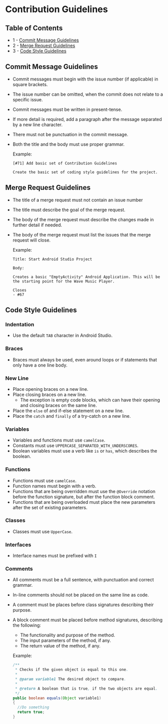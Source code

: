 # Contribution Guidelines

## Table of Contents

- 1 - [Commit Message Guidelines](CONTRIBUTING.md/#commit-message-guidelines)
- 2 - [Merge Request Guidelines](CONTRIBUTING.md/#merge-request-guidelines)
- 3 - [Code Style Guidelines](CONTRIBUTING.md/#code-style-guidelines)

## Commit Message Guidelines

- Commit messages must begin with the issue number (if applicable) in square brackets.

- The issue number can be omitted, when the commit does not relate to a specific issue.

- Commit messages must be written in present-tense.

- If more detail is required, add a paragraph after the message separated by a new line character.

- There must not be punctuation in the commit message.

- Both the title and the body must use proper grammar.

  Example:

  ```
  [#71] Add basic set of Contribution Guidelines
  
  Create the basic set of coding style guidelines for the project.
  ```

## Merge Request Guidelines

- The title of a merge request must not contain an issue number

- The title must describe the goal of the merge request.

- The body of the merge request must describe the changes made in further detail if needed.

- The body of the merge request must list the issues that the merge request will close.

  Example:

  ```
  Title: Start Android Studio Project
  
  Body:
  
  Creates a basic "EmptyActivity" Android Application. This will be the starting point for the Wave Music Player.
  
  Closes
  - #67
  ```

## Code Style Guidelines

### Indentation

- Use the default `TAB` character in Android Studio.

### Braces

- Braces must always be used, even around loops or if statements that only have a one line body.

### New Line

- Place opening braces on a new line.
- Place closing braces on a new line.
  - The exception is empty code blocks, which can have their opening and closing braces on the same line.
- Place the `else` of and if-else statement on a new line.
- Place the `catch` and `finally` of a try-catch on a new line.

### Variables

- Variables and functions must use `camelCase`.
- Constants must use `UPPERCASE_SEPARATED_WITH_UNDERSCORES`.
- Boolean variables must use a verb like `is` or `has`, which describes the boolean.

### Functions

- Functions must use `camelCase`.
- Function names must begin with a verb.
- Functions that are being overridden must use the `@Override` notation before the function signature, but after the function block comment.
- Functions that are being overloaded must place the new parameters after the set of existing parameters.

### Classes

- Classes must use `UpperCase`.

### Interfaces

- Interface names must be prefixed with `I`

### Comments

- All comments must be a full sentence, with punctuation and correct grammar.

- In-line comments should not be placed on the same line as code.

- A comment must be places before class signatures describing their purpose.

- A block comment must be placed before method signatures, describing the following:

  - The functionality and purpose of the method.
  - The input parameters of the method, if any.
  - The return value of the method, if any.

  Example:

  ```java
  /**
   * Checks if the given object is equal to this one.
   *
   * @param variable1 The desired object to compare.
   *
   * @return A boolean that is true, if the two objects are equal.
   */
  public boolean equals(Object variable1)
  {
    //Do something
    return true;
  }
  ```

